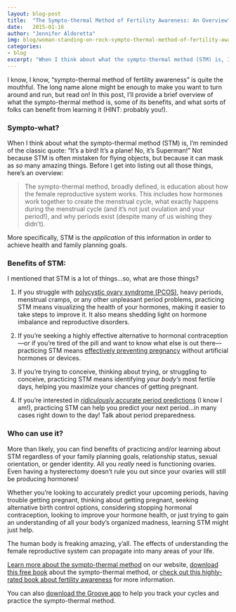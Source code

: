 ```yaml
---
layout: blog-post
title:  "The Sympto-thermal Method of Fertility Awareness: An Overview"
date:   2015-01-16
author: "Jennifer Aldoretta"
img: blog/woman-standing-on-rock-sympto-thermal-method-of-fertility-awareness-an-overview.jpg
categories:
- blog
excerpt: "When I think about what the sympto-thermal method (STM) is, I&rsquo;m reminded of the classic quote: &ldquo;It&rsquo;s a bird! It&rsquo;s a plane! No, it&rsquo;s Superman!&rdquo; ..."
---
```


I know, I know, &ldquo;sympto-thermal method of fertility awareness&rdquo; is quite the mouthful. The long name alone might be enough to make you want to turn around and run, but read on! In this post, I&rsquo;ll provide a brief overview of what the sympto-thermal method is, some of its benefits, and what sorts of folks can benefit from learning it (HINT: probably you!).

### Sympto-what? ###

When I think about what the sympto-thermal method (STM) is, I&rsquo;m reminded of the classic quote: &ldquo;It&rsquo;s a bird! It&rsquo;s a plane! No, it&rsquo;s Superman!&rdquo; Not because STM is often mistaken for flying objects, but because it can mask as *so* many amazing things. Before I get into listing out all those things, here&rsquo;s an overview:

>The sympto-thermal method, broadly defined, is education about how the female reproductive system works. This includes how hormones work together to create the menstrual cycle, what exactly happens during the menstrual cycle (and it&rsquo;s not just ovulation and your period!), and why periods exist (despite many of us wishing they didn&rsquo;t).

More specifically, STM is the *application* of this information in order to achieve health and family planning goals.


### Benefits of STM: ###

I mentioned that STM is a lot of things...so, what are those things? 

1. If you struggle with <a class="text-link" href="/blog/2015/01/09/polycystic-ovary-syndrome-what-it-is-&-what-you-should-know/">polycystic ovary syndrome (PCOS)</a>, heavy periods, menstrual cramps, or any other unpleasant period problems, practicing STM means visualizing the health of your hormones, making it easier to take steps to improve it. It also means shedding light on hormone imbalance and reproductive disorders.

2. If you&rsquo;re seeking a highly effective alternative to hormonal contraception&mdash;or if you&rsquo;re tired of the pill and want to know what else is out there&mdash;practicing STM means <a class="text-link" href="/blog/2014/08/08/myth-preventing-pregnancy-naturally-isnt-effective/">effectively preventing pregnancy</a> without artificial hormones or devices.

3. If you&rsquo;re trying to conceive, thinking about trying, or struggling to conceive, practicing STM means identifying *your body&rsquo;s* most fertile days, helping you maximize your chances of getting pregnant.

4. If you&rsquo;re interested in <a class="text-link" href="/blog/2014/12/12/avoiding-the-dreaded-period-sneak-attack-the-secret-to-accurate-period-predictions/">*ridiculously* accurate period predictions</a> (I know I am!), practicing STM can help you predict your next period...in many cases right down to the day! Talk about period preparedness.

### Who can use it? ###

More than likely, you can find benefits of practicing and/or learning about STM regardless of your family planning goals, relationship status, sexual orientation, or gender identity. All you *really* need is functioning ovaries. Even having a hysterectomy doesn&rsquo;t rule you out since your ovaries will still be producing hormones!

Whether you&rsquo;re looking to accurately predict your upcoming periods, having trouble getting pregnant, thinking about getting pregnant, seeking alternative birth control options, considering stopping hormonal contraception, looking to improve your hormone health, or just trying to gain an understanding of all your body&rsquo;s organized madness, learning STM might just help.

The human body is freaking amazing, y&rsquo;all. The effects of understanding the female reproductive system can propagate into many areas of your life.

<a class="text-link" href="/the-cycle/">Learn more about the sympto-thermal method</a> on our website, <a class="text-link" href="https://leanpub.com/the-cycle">download this free book</a> about the sympto-thermal method, or <a class="text-link" href="http://www.amazon.com/gp/product/0060881909/ref=as_li_tl?ie=UTF8&camp=1789&creative=9325&creativeASIN=0060881909&linkCode=as2&tag=groove07-20&linkId=7HDBBUVMWXDBXOSD">check out this highly-rated book about fertility awareness</a> for more information.

You can also <a class="text-link" href="https://itunes.apple.com/app/id831795151">download the Groove app</a> to help you track your cycles and practice the sympto-thermal method.

